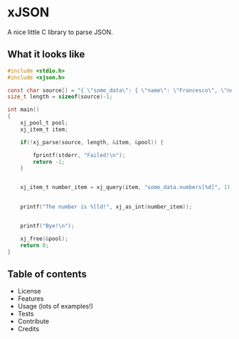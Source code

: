 
# xJSON

A nice little C library to parse JSON.

## What it looks like


```c
#include <stdio.h>
#include <xjson.h>

const char source[] = "{ \"some_data\": { \"name\": \"Francesco\", \"numbers\": [22, 33, 44]}}";
size_t length = sizeof(source)-1;

int main()
{
	xj_pool_t pool;
	xj_item_t item;

	if(!xj_parse(source, length, &item, &pool)) {

		fprintf(stderr, "Failed!\n");
		return -1;
	}


	xj_item_t number_item = xj_query(item, "some_data.numbers[%d]", 1);

    
    printf("The number is %lld!", xj_as_int(number_item));


	printf("Bye!\n");

	xj_free(&pool);
	return 0;
}
```
## Table of contents
* License
* Features
* Usage (lots of examples!)
* Tests
* Contribute
* Credits
